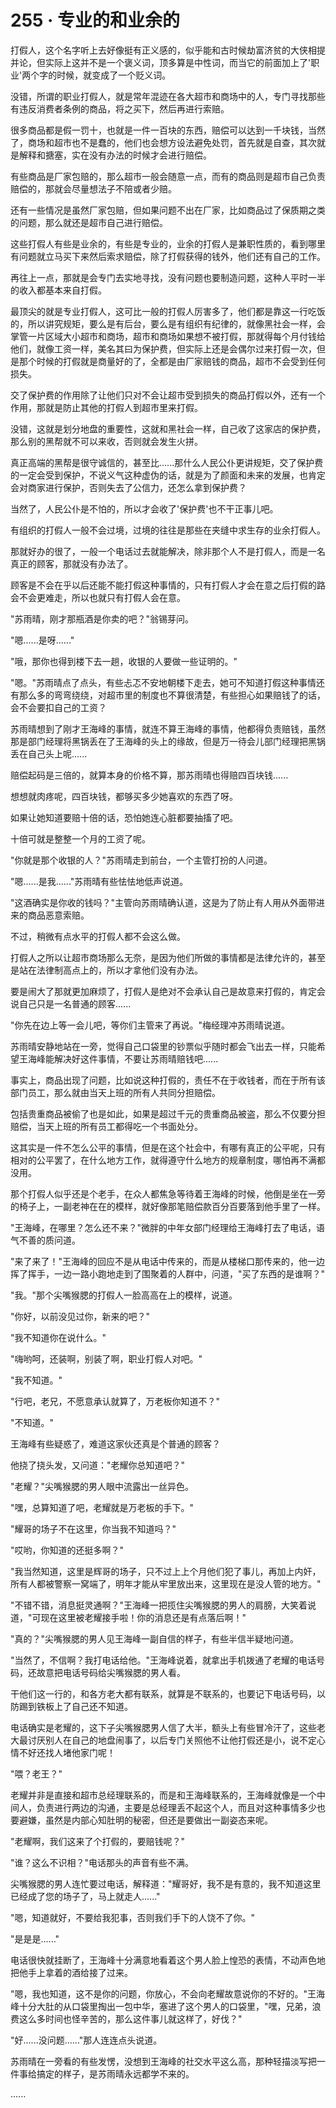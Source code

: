 <link rel="stylesheet" href="../styles/text.css" />
<h1>255 · 专业的和业余的</h1>

打假人，这个名字听上去好像挺有正义感的，似乎能和古时候劫富济贫的大侠相提并论，但实际上这并不是一个褒义词，顶多算是中性词，而当它的前面加上了'职业'两个字的时候，就变成了一个贬义词。

没错，所谓的职业打假人，就是常年混迹在各大超市和商场中的人，专门寻找那些有违反消费者条例的商品，将之买下，然后再进行索赔。

很多商品都是假一罚十，也就是一件一百块的东西，赔偿可以达到一千块钱，当然了，商场和超市也不是蠢的，他们也会想方设法避免处罚，首先就是自查，其次就是解释和搪塞，实在没有办法的时候才会进行赔偿。

有些商品是厂家包赔的，那么超市一般会随意一点，而有的商品则是超市自己负责赔偿的，那就会尽量想法子不陪或者少赔。

还有一些情况是虽然厂家包赔，但如果问题不出在厂家，比如商品过了保质期之类的问题，那么就还是超市自己进行赔偿。

这些打假人有些是业余的，有些是专业的，业余的打假人是兼职性质的，看到哪里有问题就立马买下来然后索求赔偿，除了打假获得的钱外，他们还有自己的工作。

再往上一点，那就是会专门去实地寻找，没有问题也要制造问题，这种人平时一半的收入都基本来自打假。

最顶尖的就是专业打假人，这可比一般的打假人厉害多了，他们都是靠这一行吃饭的，所以讲究规矩，要么是有后台，要么是有组织有纪律的，就像黑社会一样，会掌管一片区域大小超市和商场，超市和商场如果想不被打假，那就得每个月付钱给他们，就像工资一样，美名其曰为保护费，但实际上还是会偶尔过来打假一次，但是那个时候的打假就是商量好的了，全都是由厂家赔钱的商品，超市不会受到任何损失。

交了保护费的作用除了让他们只对不会让超市受到损失的商品打假以外，还有一个作用，那就是防止其他的打假人到超市里来打假。

没错，这就是划分地盘的重要性，这就和黑社会一样，自己收了这家店的保护费，那么别的黑帮就不可以来收，否则就会发生火拼。

真正高端的黑帮是很守诚信的，甚至比......那什么人民公仆更讲规矩，交了保护费的一定会受到保护，不说义气这种虚伪的话，就是为了颜面和未来的发展，也肯定会对商家进行保护，否则失去了公信力，还怎么拿到保护费？

当然了，人民公仆是不怕的，所以才会收了'保护费'也不干正事儿吧。

有组织的打假人一般不会过境，过境的往往是那些在夹缝中求生存的业余打假人。

那就好办的很了，一般一个电话过去就能解决，除非那个人不是打假人，而是一名真正的顾客，那就没有办法了。

顾客是不会在乎以后还能不能打假这种事情的，只有打假人才会在意之后打假的路会不会更难走，所以也就只有打假人会在意。

"苏雨晴，刚才那瓶酒是你卖的吧？"翁锡芽问。

"嗯......是呀......"

"哦，那你也得到楼下去一趟，收银的人要做一些证明的。"

"嗯。"苏雨晴点了点头，有些忐忑不安地朝楼下走去，她可不知道打假这种事情还有那么多的弯弯绕绕，对超市里的制度也不算很清楚，有些担心如果赔钱了的话，会不会要扣自己的工资？

苏雨晴想到了刚才王海峰的事情，就连不算王海峰的事情，他都得负责赔钱，虽然那是部门经理将黑锅丢在了王海峰的头上的缘故，但是万一待会儿部门经理把黑锅丢在自己头上呢......

赔偿起码是三倍的，就算本身的价格不算，那苏雨晴也得赔四百块钱......

想想就肉疼呢，四百块钱，都够买多少她喜欢的东西了呀。

如果让她知道要赔十倍的话，恐怕她连心脏都要抽搐了吧。

十倍可就是整整一个月的工资了呢。

"你就是那个收银的人？"苏雨晴走到前台，一个主管打扮的人问道。

"嗯......是我......"苏雨晴有些怯怯地低声说道。

"这酒确实是你收的钱吗？"主管向苏雨晴确认道，这是为了防止有人用从外面带进来的商品恶意索赔。

不过，稍微有点水平的打假人都不会这么做。

打假人之所以让超市商场那么无奈，是因为他们所做的事情都是法律允许的，甚至是站在法律制高点上的，所以才拿他们没有办法。

要是闹大了那就更加麻烦了，打假人是绝对不会承认自己是故意来打假的，肯定会说自己只是一名普通的顾客......

"你先在边上等一会儿吧，等你们主管来了再说。"梅经理冲苏雨晴说道。

苏雨晴安静地站在一旁，觉得自己口袋里的钞票似乎随时都会飞出去一样，只能希望王海峰能解决好这件事情，不要让苏雨晴赔钱吧......

事实上，商品出现了问题，比如说这种打假的，责任不在于收钱者，而在于所有该部门员工，那么就由当天上班的所有人共同分担赔偿。

包括贵重商品被偷了也是如此，如果是超过千元的贵重商品被盗，那么不仅要分担赔偿，当天上班的所有员工都得吃一个书面处分。

这其实是一件不怎么公平的事情，但是在这个社会中，有哪有真正的公平呢，只有相对的公平罢了，在什么地方工作，就得遵守什么地方的规章制度，哪怕再不满都没用。

那个打假人似乎还是个老手，在众人都焦急等待着王海峰的时候，他倒是坐在一旁的椅子上，一副老神在在的模样，就好像那笔赔偿款百分百要落到他手里了一样。

"王海峰，在哪里？怎么还不来？"微胖的中年女部门经理给王海峰打去了电话，语气不善的质问道。

"来了来了！"王海峰的回应不是从电话中传来的，而是从楼梯口那传来的，他一边挥了挥手，一边一路小跑地走到了围聚着的人群中，问道，"买了东西的是谁啊？"

"我。"那个尖嘴猴腮的打假人一脸高高在上的模样，说道。

"你好，以前没见过你，新来的吧？"

"我不知道你在说什么。"

"嗨哟呵，还装啊，别装了啊，职业打假人对吧。"

"我不知道。"

"行吧，老兄，不愿意承认就算了，万老板你知道不？"

"不知道。"

王海峰有些疑惑了，难道这家伙还真是个普通的顾客？

他挠了挠头发，又问道："老耀你总知道吧？"

"老耀？"尖嘴猴腮的男人眼中流露出一丝异色。

"嘿，总算知道了吧，老耀就是万老板的手下。"

"耀哥的场子不在这里，你当我不知道吗？"

"哎哟，你知道的还挺多啊？"

"我当然知道，这里是辉哥的场子，只不过上上个月他们犯了事儿，再加上内奸，所有人都被警察一窝端了，明年才能从牢里放出来，这里现在是没人管的地方。"

"不错不错，消息挺灵通啊？"王海峰一把揽住尖嘴猴腮的男人的肩膀，大笑着说道，"可现在这里被老耀接手啦！你的消息还是有点落后啊！"

"真的？"尖嘴猴腮的男人见王海峰一副自信的样子，有些半信半疑地问道。

"当然了，不信啊？我打电话给他。"王海峰说着，就拿出手机拨通了老耀的电话号码，还故意把电话号码给尖嘴猴腮的男人看。

干他们这一行的，和各方老大都有联系，就算是不联系的，也要记下电话号码，以防踢到铁板上了自己还不知道。

电话确实是老耀的，这下子尖嘴猴腮男人信了大半，额头上有些冒冷汗了，这些老大最讨厌别人在自己的地盘闹事了，以后专门关照他不让他打假还是小，说不定心情不好还找人堵他家门呢！

"喂？老王？"

老耀并非是直接和超市总经理联系的，而是和王海峰联系的，王海峰就像是一个中间人，负责进行两边的沟通，主要是总经理丢不起这个人，而且对这种事情多少也要避嫌，虽然是内部心知肚明的秘密，但还是要做出一副姿态来呢。

"老耀啊，我们这来了个打假的，要赔钱呢？"

"谁？这么不识相？"电话那头的声音有些不满。

尖嘴猴腮的男人连忙要过电话，解释道："耀哥好，我不是有意的，我不知道这里已经成了您的场子了，马上就走人......"

"嗯，知道就好，不要给我犯事，否则我们手下的人饶不了你。"

"是是是......"

电话很快就挂断了，王海峰十分满意地看着这个男人脸上惶恐的表情，不动声色地把他手上拿着的酒给接了过来。

"嗯，我也知道，这不是你的问题，你放心，不会向老耀故意说你的不好的。"王海峰十分大肚的从口袋里掏出一包中华，塞进了这个男人的口袋里，"嘿，兄弟，浪费这么多时间也怪辛苦的，那么这件事儿就这样了，好伐？"

"好......没问题......"那人连连点头说道。

苏雨晴在一旁看的有些发愣，没想到王海峰的社交水平这么高，那种轻描淡写把一件事给搞定的样子，是苏雨晴永远都学不来的。

......
